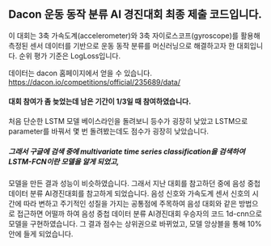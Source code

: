## Dacon 운동 동작 분류 AI 경진대회 최종 제출 코드입니다.
이 대회는 3축 가속도계(accelerometer)와 3축 자이로스코프(gyroscope)를 활용해 측정된 센서 데이터를 기반으로 운동 동작 분류를 머신러닝으로 해결하고자 한 대회입니다.
순위 평가 기준은 LogLoss입니다.

데이터는 dacon 홈페이지에서 얻을 수 있습니다.
https://dacon.io/competitions/official/235689/data/

#### 대회 참여가 좀 늦었는데  남은 기간이 1/3일 때 참여하였습니다.
처음 단순한 LSTM 모델 베이스라인을 돌려보니 등수가 굉장히 낮았고
LSTM으로 parameter를 바꿔서 몇 번 돌려봤는데도 점수가 굉장히 낮았습니다.
##### 그래서 구글에 검색 중에 multivariate time series classification을 검색하여 LSTM-FCN이란 모델을 알게 되었고,
모델을 만든 결과 성능이 비슷하였습니다.
그래서 지난 대회를 참고하던 중에 음성 중첩 데이터 분류 AI경진대회를 참고하게 되었습니다.
음성 신호와 가속도계 센서 신호의 시간에 따라 변하고 주기적인 성질을 가지는 공통점에 주목하여
음성 대회와 같은 방법으로 접근하면 어떨까 하여
음성 중첩 데이터 분류 AI경진대회 우승자의 코드 1d-cnn으로 모델을 구현하였습니다.
그 결과 점수는 상위권으로 바뀌었고, 모델 앙상블을 통해 10%안에 들게 되었습니다.


